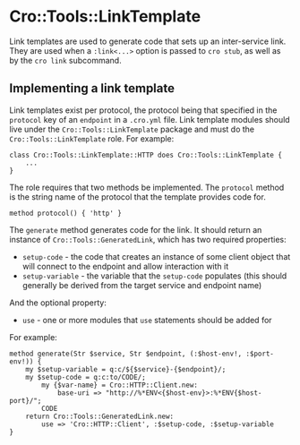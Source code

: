 # Cro::Tools::LinkTemplate

Link templates are used to generate code that sets up an inter-service link.
They are used when a `:link<...>` option is passed to `cro stub`, as well as
by the `cro link` subcommand.

## Implementing a link template

Link templates exist per protocol, the protocol being that specified in the
`protocol` key of an `endpoint` in a `.cro.yml` file. Link template modules
should live under the `Cro::Tools::LinkTemplate` package and must do the
`Cro::Tools::LinkTemplate` role. For example:

    class Cro::Tools::LinkTemplate::HTTP does Cro::Tools::LinkTemplate {
        ...
    }

The role requires that two methods be implemented. The `protocol` method is
the string name of the protocol that the template provides code for.

    method protocol() { 'http' }

The `generate` method generates code for the link. It should return an
instance of `Cro::Tools::GeneratedLink`, which has two required properties:

* `setup-code` - the code that creates an instance of some client object that
  will connect to the endpoint and allow interaction with it
* `setup-variable` - the variable that the `setup-code` populates (this should
  generally be derived from the target service and endpoint name)

And the optional property:

* `use` - one or more modules that `use` statements should be added for

For example:

    method generate(Str $service, Str $endpoint, (:$host-env!, :$port-env!)) {
        my $setup-variable = q:c/${$service}-{$endpoint}/;
        my $setup-code = q:c:to/CODE/;
            my {$var-name} = Cro::HTTP::Client.new:
                base-uri => "http://%*ENV<{$host-env}>:%*ENV{$host-port}/";
            CODE
        return Cro::Tools::GeneratedLink.new:
            use => 'Cro::HTTP::Client', :$setup-code, :$setup-variable
    }
